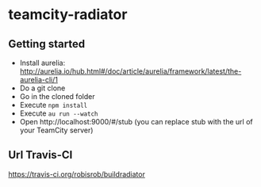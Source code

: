 # teamcity-radiator
## Getting started
* Install aurelia: http://aurelia.io/hub.html#/doc/article/aurelia/framework/latest/the-aurelia-cli/1
* Do a git clone
* Go in the cloned folder
* Execute `npm install`
* Execute `au run --watch`
* Open http://localhost:9000/#/stub (you can replace stub with the url of your TeamCity server)

## Url Travis-CI
https://travis-ci.org/robisrob/buildradiator
